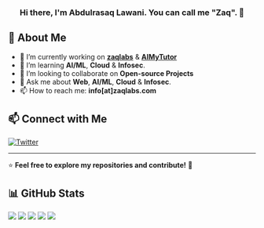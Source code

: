 <h3 align="center">Hi there, I'm Abdulrasaq Lawani. You can call me "Zaq". 👋</h3>

## 🚀 About Me  
- 🔭 I’m currently working on **[zaqlabs](https://www.zaqlabs.com)** & **[AIMyTutor](https://www.aimytutor.com)**
- 🌱 I’m learning **AI/ML**, **Cloud** & **Infosec**.
- 👯 I’m looking to collaborate on **Open-source Projects**
- 💬 Ask me about **Web**, **AI/ML**, **Cloud** & **Infosec**.
- 📫 How to reach me: **info[at]zaqlabs.com**

## 📫 Connect with Me   
[![Twitter](https://img.shields.io/badge/Twitter-1DA1F2?style=for-the-badge&logo=twitter&logoColor=white)](https://twitter.com/zaqtl)

---
⭐️ **Feel free to explore my repositories and contribute!** 🚀

## 📊 GitHub Stats  

![](https://github-profile-summary-cards.vercel.app/api/cards/profile-details?username=sheunl&theme=github)
![](https://github-profile-summary-cards.vercel.app/api/cards/repos-per-language?username=sheunl&theme=github)
![](https://github-profile-summary-cards.vercel.app/api/cards/most-commit-language?username=sheunl&theme=github)
![](https://github-profile-summary-cards.vercel.app/api/cards/stats?username=sheunl&theme=github)
![](https://github-profile-summary-cards.vercel.app/api/cards/productive-time?username=sheunl&theme=github)


